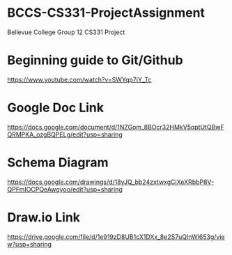 # BCCS-CS331-ProjectAssignment
Bellevue College Group 12 CS331 Project

# Beginning guide to Git/Github
https://www.youtube.com/watch?v=SWYqp7iY_Tc

# Google Doc Link
https://docs.google.com/document/d/1NZGom_8BOcr32HMkV5qptUtQBwFQRMPKA_ozgBQPELg/edit?usp=sharing

# Schema Diagram
https://docs.google.com/drawings/d/18yJQ_bb24zxtwxgCiXeXRbbP8V-QPFmIOCPQeAwqyoo/edit?usp=sharing

# Draw.io Link
https://drive.google.com/file/d/1e919zD8UB1cX1DXx_8e2S7uQInWi653g/view?usp=sharing
